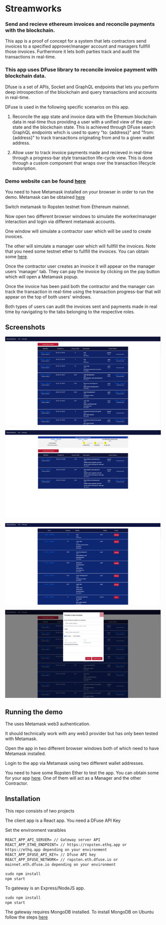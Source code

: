 # Streamworks

### Send and recieve ethereum invoices and reconcile payments with the blockchain.
This app is a proof of concept for a system that lets contractors send invoices to a specified approver/manager account and managers fullfill those invoices.
Furthermore it lets both parties track and audit the transactions in real-time.

### This app uses DFuse library to reconcile invoice payment with blockchain data.
Dfuse is a set of APIs, Socket and GraphQL endpoints that lets you perform deep introspection of the blockchain and query transactions and accounts in real-time.

DFuse is used in the following specific scenarios on this app.

1. Reconcile the app state and invoice data with the Ethereum blockchain data in real-time thus providing a user with a unified view of the app-state and the blockchain state.
This is achieved through DFuse search GraphQL endpoints which is used to query "to: {address}" and "from: {address}" to track transactions originating from and to a given wallet address.

2. Allow user to track invoice payments made and recieved in real-time through a progress-bar style transaction life-cycle view. This is done through a custom component that 
 wraps over the transaction lifecycle subsription.


### Demo website can be found [here](http://streamworks-ethereum.s3-website-us-west-2.amazonaws.com/)

You need to have Metamask installed on your browser in order to run the demo. Metamask can be obtained [here](https://metamask.io/)

Switch metamask to Ropsten testnet from Ethereum mainnet.

Now open two different browser windows to simulate the worker/manager interaction and login via different metamask accounts.

One window will simulate a contractor user which will be used to create invoices.

The other will simulate a manager user which will fullfill the invoices. Note that you need some testnet ether to fullfill the invoices. You can obtain some [here](https://faucet.ropsten.be/).

Once the contractor user creates an invoice it will appear on the manager users 'manager' tab. They can pay the invoice by clicking on the pay button which will open a Metamask popup. 

Once the invoice has been paid both the contractor and the manager can track the transaction in real-time using the transaction progress-bar that will appear on the top of both users' windows.

Both types of users can audit the invoices sent and payments made in real time by navigating to the tabs belonging to the respective roles.

## Screenshots

![Create and list invoices](https://github.com/KashmereLabs/Streamworks/blob/master/screenshots/create_list_sent_invoices.png "Create and list invoices")

![Create and list invoices](https://github.com/KashmereLabs/Streamworks/blob/master/screenshots/pending_txn_lifecycle.png "Create and list invoices")

![Create and list invoices](https://github.com/KashmereLabs/Streamworks/blob/master/screenshots/manager_view_pay_invoice.png "Create and list invoices")

![Create and list invoices](https://github.com/KashmereLabs/Streamworks/blob/master/screenshots/create_new_invoice.png "Create and list invoices")


## Running the demo
The uses Metamask web3 authentication.

It should technically work with any web3 provider but has only been tested with Metamask.

Open the app in two different browser windows both of which need to have Metamask installed.

Login to the app via Metamask using two different wallet addresses.

You need to have some Ropsten Ether to test the app. You can obtain some for your app [here](https://faucet.ropsten.be/).
One of them will act as a Manager and the other Contractor.

## Installation
This repo consists of two projects

The client app is a React app.
You need a DFuse API Key

Set the environment varaibles
```
REACT_APP_API_SERVER= // Gateway server API
REACT_APP_ETHQ_ENDPOINT= // https://ropsten.ethq.app or https://ethq.app depending on your environment
REACT_APP_DFUSE_API_KEY= // Dfuse API key
REACT_APP_DFUSE_NETWORK= // ropsten.eth.dfuse.io or mainnet.eth.dfuse.io depending on your environment
```



```
sudo npm install
npm start
```


To gateway is an Express/NodeJS app.
```
sudo npm install
npm start
```

The gateway requires MongoDB installed.
To install MongoDB on Ubuntu follow the steps [here](https://docs.mongodb.com/manual/tutorial/install-mongodb-on-ubuntu/)


